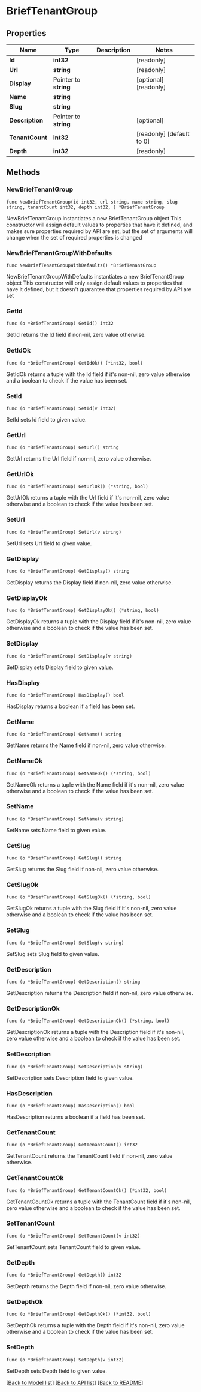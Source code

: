 # BriefTenantGroup

## Properties

Name | Type | Description | Notes
------------ | ------------- | ------------- | -------------
**Id** | **int32** |  | [readonly] 
**Url** | **string** |  | [readonly] 
**Display** | Pointer to **string** |  | [optional] [readonly] 
**Name** | **string** |  | 
**Slug** | **string** |  | 
**Description** | Pointer to **string** |  | [optional] 
**TenantCount** | **int32** |  | [readonly] [default to 0]
**Depth** | **int32** |  | [readonly] 

## Methods

### NewBriefTenantGroup

`func NewBriefTenantGroup(id int32, url string, name string, slug string, tenantCount int32, depth int32, ) *BriefTenantGroup`

NewBriefTenantGroup instantiates a new BriefTenantGroup object
This constructor will assign default values to properties that have it defined,
and makes sure properties required by API are set, but the set of arguments
will change when the set of required properties is changed

### NewBriefTenantGroupWithDefaults

`func NewBriefTenantGroupWithDefaults() *BriefTenantGroup`

NewBriefTenantGroupWithDefaults instantiates a new BriefTenantGroup object
This constructor will only assign default values to properties that have it defined,
but it doesn't guarantee that properties required by API are set

### GetId

`func (o *BriefTenantGroup) GetId() int32`

GetId returns the Id field if non-nil, zero value otherwise.

### GetIdOk

`func (o *BriefTenantGroup) GetIdOk() (*int32, bool)`

GetIdOk returns a tuple with the Id field if it's non-nil, zero value otherwise
and a boolean to check if the value has been set.

### SetId

`func (o *BriefTenantGroup) SetId(v int32)`

SetId sets Id field to given value.


### GetUrl

`func (o *BriefTenantGroup) GetUrl() string`

GetUrl returns the Url field if non-nil, zero value otherwise.

### GetUrlOk

`func (o *BriefTenantGroup) GetUrlOk() (*string, bool)`

GetUrlOk returns a tuple with the Url field if it's non-nil, zero value otherwise
and a boolean to check if the value has been set.

### SetUrl

`func (o *BriefTenantGroup) SetUrl(v string)`

SetUrl sets Url field to given value.


### GetDisplay

`func (o *BriefTenantGroup) GetDisplay() string`

GetDisplay returns the Display field if non-nil, zero value otherwise.

### GetDisplayOk

`func (o *BriefTenantGroup) GetDisplayOk() (*string, bool)`

GetDisplayOk returns a tuple with the Display field if it's non-nil, zero value otherwise
and a boolean to check if the value has been set.

### SetDisplay

`func (o *BriefTenantGroup) SetDisplay(v string)`

SetDisplay sets Display field to given value.

### HasDisplay

`func (o *BriefTenantGroup) HasDisplay() bool`

HasDisplay returns a boolean if a field has been set.

### GetName

`func (o *BriefTenantGroup) GetName() string`

GetName returns the Name field if non-nil, zero value otherwise.

### GetNameOk

`func (o *BriefTenantGroup) GetNameOk() (*string, bool)`

GetNameOk returns a tuple with the Name field if it's non-nil, zero value otherwise
and a boolean to check if the value has been set.

### SetName

`func (o *BriefTenantGroup) SetName(v string)`

SetName sets Name field to given value.


### GetSlug

`func (o *BriefTenantGroup) GetSlug() string`

GetSlug returns the Slug field if non-nil, zero value otherwise.

### GetSlugOk

`func (o *BriefTenantGroup) GetSlugOk() (*string, bool)`

GetSlugOk returns a tuple with the Slug field if it's non-nil, zero value otherwise
and a boolean to check if the value has been set.

### SetSlug

`func (o *BriefTenantGroup) SetSlug(v string)`

SetSlug sets Slug field to given value.


### GetDescription

`func (o *BriefTenantGroup) GetDescription() string`

GetDescription returns the Description field if non-nil, zero value otherwise.

### GetDescriptionOk

`func (o *BriefTenantGroup) GetDescriptionOk() (*string, bool)`

GetDescriptionOk returns a tuple with the Description field if it's non-nil, zero value otherwise
and a boolean to check if the value has been set.

### SetDescription

`func (o *BriefTenantGroup) SetDescription(v string)`

SetDescription sets Description field to given value.

### HasDescription

`func (o *BriefTenantGroup) HasDescription() bool`

HasDescription returns a boolean if a field has been set.

### GetTenantCount

`func (o *BriefTenantGroup) GetTenantCount() int32`

GetTenantCount returns the TenantCount field if non-nil, zero value otherwise.

### GetTenantCountOk

`func (o *BriefTenantGroup) GetTenantCountOk() (*int32, bool)`

GetTenantCountOk returns a tuple with the TenantCount field if it's non-nil, zero value otherwise
and a boolean to check if the value has been set.

### SetTenantCount

`func (o *BriefTenantGroup) SetTenantCount(v int32)`

SetTenantCount sets TenantCount field to given value.


### GetDepth

`func (o *BriefTenantGroup) GetDepth() int32`

GetDepth returns the Depth field if non-nil, zero value otherwise.

### GetDepthOk

`func (o *BriefTenantGroup) GetDepthOk() (*int32, bool)`

GetDepthOk returns a tuple with the Depth field if it's non-nil, zero value otherwise
and a boolean to check if the value has been set.

### SetDepth

`func (o *BriefTenantGroup) SetDepth(v int32)`

SetDepth sets Depth field to given value.



[[Back to Model list]](../README.md#documentation-for-models) [[Back to API list]](../README.md#documentation-for-api-endpoints) [[Back to README]](../README.md)


